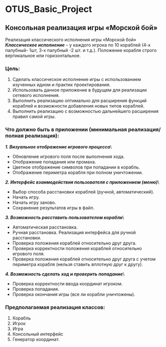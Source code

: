# OTUS_Basic_Project
## Консольная реализация игры «Морской бой»
Реализация классического исполнения игры «Морской бой»\
***Классическое исполнение*** – у каждого игрока по 10 кораблей (4-х палубный- 1шт, 3-х палубный -2 шт. и т.д.). Положение корабля строго вертикальное или горизонтальное.
### Цель:
1. Сделать классическое исполнение игры с использованием изученных идиом и практик проектирования.
2. Использовать данное приложение в будущем для реализации сетевого исполнения.
3. Выполнить реализацию оптимально для расширения функций кораблей и возможности добавления новых типов кораблей.
4. Выполнить реализацию с возможностью дальнейшего расширения правил самой игры.
### Что должно быть в приложении (минимальная реализация/ полная реализация):
***1. Визуальное отображение игрового процесса***\
- Обновление игрового поля после выполнения хода.
- Отображение попадания или промаха.
- Цветное отображение символов при попадании в корабль.
- Отображение периметра корабля при полном уничтожении.
 
***2. Интерфейс взаимодействия пользователя с приложением (меню)***\
- Выбор способа расстановки кораблей (ручной, автоматический).
- Начать игру.
- Начать игру заново.
- Сохранение результатов игры в файл.
 
***3. Возможность расставить пользователем корабли***\
- Автоматическая расстановка.
- Ручная расстановка. Реализация интерфейса для ручной расстановки.
- Проверка положения кораблей относительно друг друга.
- Проверка корректности положения кораблей относительно игрового поля.
- Проверка положения кораблей относительно друг друга с учетом периметра корабля (нельзя ставить вплотную друг к другу).
 
***4. Возможность сделать ход и проверить попадание***\
- Проверка корректности ввода координат игроком.
- Проверка попадания.
- Проверка окончания игры (все ли корабли уничтожены).
### Предполагаемая реализация классов:
1. Корабль
2. Игрок
3. Игра
4. Консольный интерфейс
5. Генератор координат.
